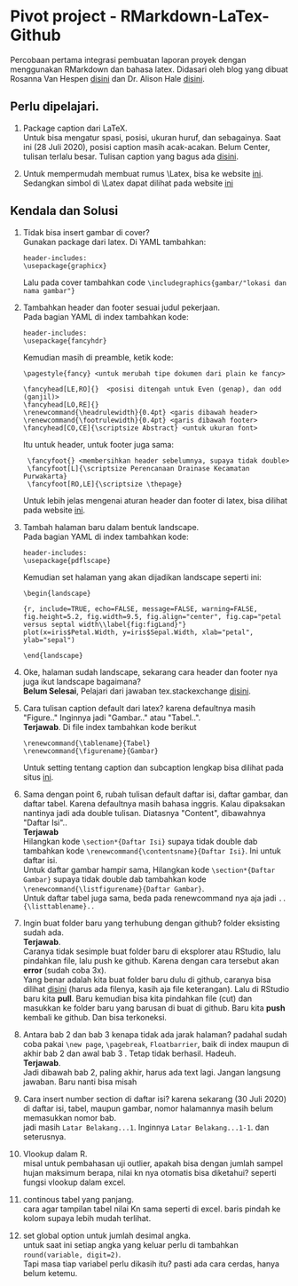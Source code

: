 # Pivot project - RMarkdown-LaTex-Github

Percobaan pertama integrasi pembuatan laporan proyek dengan menggunakan RMarkdown dan bahasa latex. Didasari oleh blog yang dibuat Rosanna Van Hespen [disini](https://www.rosannavanhespen.nl/thesis_in_rmarkdown/) dan Dr. Alison Hale [disini](https://achale.gitlab.io/tutorialmarkdownthesis/).

## Perlu dipelajari.
1. Package caption dari LaTeX.  
   Untuk bisa mengatur spasi, posisi, ukuran huruf, dan sebagainya. Saat ini (28 Juli 2020), posisi caption masih acak-acakan. Belum Center, tulisan terlalu besar. Tulisan caption yang bagus ada [disini](http://www.peteryu.ca/tutorials/publishing/latex_captions). 
   
2. Untuk mempermudah membuat rumus \Latex, bisa ke website [ini](https://math-on-quora.surge.sh/). Sedangkan simbol di \Latex dapat dilihat pada website [ini](https://oeis.org/wiki/List_of_LaTeX_mathematical_symbols) 

## Kendala dan Solusi
1. Tidak bisa insert gambar di cover?  
   Gunakan package dari latex. Di YAML tambahkan:  
   ```
   header-includes: 
   \usepackage{graphicx}
   ```
   Lalu pada cover tambahkan code `\includegraphics{gambar/"lokasi dan nama gambar"}`  
2. Tambahkan header dan footer sesuai judul pekerjaan.  
   Pada bagian YAML di index tambahkan kode:
   ```
   header-includes:
   \usepackage{fancyhdr}
   ```  
   Kemudian masih di preamble, ketik kode:
   ```
   \pagestyle{fancy} <untuk merubah tipe dokumen dari plain ke fancy>

   \fancyhead[LE,RO]{}  <posisi ditengah untuk Even (genap), dan odd (ganjil)>
   \fancyhead[LO,RE]{} 
   \renewcommand{\headrulewidth}{0.4pt} <garis dibawah header>
   \renewcommand{\footrulewidth}{0.4pt} <garis dibawah footer>
   \fancyhead[CO,CE]{\scriptsize Abstract} <untuk ukuran font>
   ```   
   Itu untuk header, untuk footer juga sama:
   ```
    \fancyfoot{} <membersihkan header sebelumnya, supaya tidak double>
    \fancyfoot[L]{\scriptsize Perencanaan Drainase Kecamatan Purwakarta}
    \fancyfoot[RO,LE]{\scriptsize \thepage} 
   ```  
   Untuk lebih jelas mengenai aturan header dan footer di latex, bisa dilihat pada website [ini](https://texblog.org/2007/11/07/headerfooter-in-latex-with-fancyhdr/).

3. Tambah halaman baru dalam bentuk landscape.  
    Pada bagian YAML di index tambahkan kode:
   ```
   header-includes:
   \usepackage{pdflscape}
   ```
   Kemudian set halaman yang akan dijadikan landscape seperti ini:
    ```   
   \begin{landscape}
    
    {r, include=TRUE, echo=FALSE, message=FALSE, warning=FALSE, fig.height=5.2, fig.width=9.5, fig.align="center", fig.cap="petal versus septal width\\label{fig:figLand}"}
    plot(x=iris$Petal.Width, y=iris$Sepal.Width, xlab="petal", ylab="sepal")
    
    \end{landscape}
    ```  

4. Oke, halaman sudah landscape, sekarang cara header dan footer nya juga ikut landscape bagaimana?  
   **Belum Selesai**, Pelajari dari jawaban tex.stackexchange [disini](https://tex.stackexchange.com/questions/444913/how-do-i-rotate-a-header-and-footer-in-latex-landscape-page?rq=1).

5. Cara tulisan caption default dari latex? karena defaultnya masih "Figure.." Inginnya jadi "Gambar.." atau "Tabel..".  
**Terjawab**. Di file index tambahkan kode berikut

   ```
   \renewcommand{\tablename}{Tabel}
   \renewcommand{\figurename}{Gambar}
   ```
   
   Untuk setting tentang caption dan subcaption lengkap bisa dilihat pada  situs [ini](http://www.peteryu.ca/tutorials/publishing/latex_captions).

6. Sama dengan point 6, rubah tulisan default daftar isi, daftar gambar, dan daftar tabel. Karena defaultnya masih bahasa inggris. Kalau dipaksakan nantinya jadi ada double tulisan. Diatasnya "Content", dibawahnya "Daftar Isi"..  
   **Terjawab**  
   Hilangkan kode `\section*{Daftar Isi}` supaya tidak double dab tambahkan kode `\renewcommand{\contentsname}{Daftar Isi}`. Ini untuk daftar isi.  
   Untuk daftar gambar hampir sama, Hilangkan kode `\section*{Daftar Gambar}` supaya tidak double dab tambahkan kode `\renewcommand{\listfigurename}{Daftar Gambar}`.  
   Untuk daftar tabel juga sama, beda pada renewcommand nya aja jadi `..{\listtablename}..` 

7. Ingin buat folder baru yang terhubung dengan github? folder eksisting sudah ada.  
   **Terjawab**.  
   Caranya tidak sesimple buat folder baru di eksplorer atau RStudio, lalu pindahkan file, lalu push ke github. Karena dengan cara tersebut akan **error** (sudah coba 3x).  
   Yang benar adalah kita buat folder baru dulu di github, caranya bisa dilihat [disini](https://stackoverflow.com/questions/12258399/how-do-i-create-a-folder-in-a-github-repository) (harus ada filenya, kasih aja file keterangan). Lalu di RStudio baru kita **pull**. Baru kemudian bisa kita pindahkan file (cut) dan masukkan ke folder baru yang barusan di buat di github. Baru kita **push** kembali ke github. Dan bisa terkoneksi.
   
8. Antara bab 2 dan bab 3 kenapa tidak ada jarak halaman? padahal sudah coba pakai `\new page`, `\pagebreak`, `Floatbarrier`, baik di index maupun di akhir bab 2 dan awal bab 3 . Tetap tidak berhasil. Hadeuh.  
   **Terjawab**.  
   Jadi dibawah bab 2, paling akhir, harus ada text lagi. Jangan langsung jawaban. Baru nanti bisa misah

9. Cara insert number section di daftar isi? karena sekarang (30 Juli 2020) di daftar isi, tabel, maupun gambar, nomor halamannya masih belum memasukkan nomor bab.  
    jadi masih `Latar Belakang...1`. Inginnya `Latar Belakang...1-1`. dan seterusnya. 
    
10. Vlookup dalam R.  
misal untuk pembahasan uji outlier, apakah bisa dengan jumlah sampel hujan maksimum berapa, nilai kn nya otomatis bisa diketahui? seperti fungsi vlookup dalam excel.

11. continous tabel yang panjang.  
cara agar tampilan tabel nilai Kn sama seperti di excel. baris pindah ke kolom supaya lebih mudah terlihat.

12. set global option untuk jumlah desimal angka.  
untuk saat ini setiap angka yang keluar perlu di tambahkan `round(variable, digit=2)`.  
Tapi masa tiap variabel perlu dikasih itu? pasti ada cara cerdas, hanya belum ketemu. 
